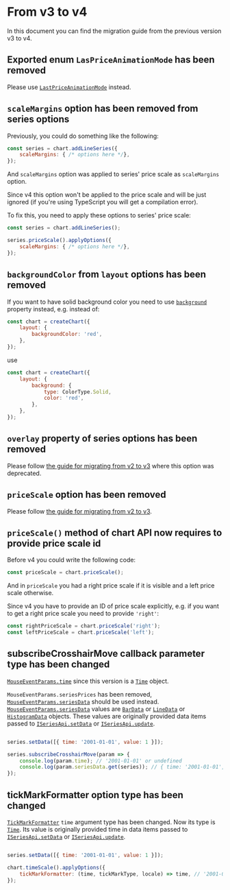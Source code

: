 # From v3 to v4

In this document you can find the migration guide from the previous version v3 to v4.

## Exported enum `LasPriceAnimationMode` has been removed

Please use [`LastPriceAnimationMode`](/api/enums/LastPriceAnimationMode.md) instead.

## `scaleMargins` option has been removed from series options

Previously, you could do something like the following:

```js
const series = chart.addLineSeries({
    scaleMargins: { /* options here */},
});
```

And `scaleMargins` option was applied to series' price scale as `scaleMargins` option.

Since v4 this option won't be applied to the price scale and will be just ignored (if you're using TypeScript you will get a compilation error).

To fix this, you need to apply these options to series' price scale:

```js
const series = chart.addLineSeries();

series.priceScale().applyOptions({
    scaleMargins: { /* options here */},
});
```

## `backgroundColor` from `layout` options has been removed

If you want to have solid background color you need to use [`background`](/api/interfaces/LayoutOptions.md#background) property instead, e.g. instead of:

```js
const chart = createChart({
    layout: {
        backgroundColor: 'red',
    },
});
```

use

```js
const chart = createChart({
    layout: {
        background: {
            type: ColorType.Solid,
            color: 'red',
        },
    },
});
```

## `overlay` property of series options has been removed

Please follow [the guide for migrating from v2 to v3](./from-v2-to-v3.md#creating-overlay) where this option was deprecated.

## `priceScale` option has been removed

Please follow [the guide for migrating from v2 to v3](./from-v2-to-v3.md#two-price-scales).

## `priceScale()` method of chart API now requires to provide price scale id

Before v4 you could write the following code:

```js
const priceScale = chart.priceScale();
```

And in `priceScale` you had a right price scale if it is visible and a left price scale otherwise.

Since v4 you have to provide an ID of price scale explicitly, e.g. if you want to get a right price scale you need to provide `'right'`:

```js
const rightPriceScale = chart.priceScale('right');
const leftPriceScale = chart.priceScale('left');
```

## subscribeCrosshairMove callback parameter type has been changed

[`MouseEventParams.time`](/api/interfaces/MouseEventParams#time) since this version is a [`Time`](/api#time) object.

`MouseEventParams.seriesPrices` has been removed, [`MouseEventParams.seriesData`](/api/interfaces/MouseEventParams#seriesdata) should be used instead.
[`MouseEventParams.seriesData`](/api/interfaces/MouseEventParams#seriesdata) values are [`BarData`](/api/interfaces/BarData) or [`LineData`](/api/interfaces/LineData) or [`HistogramData`](/api/interfaces/HistogramData) objects.
These values are originally provided data items passed to [`ISeriesApi.setData`](/api/interfaces/ISeriesApi#setdata) or [`ISeriesApi.update`](/api/interfaces/ISeriesApi#update).

```js

series.setData([{ time: '2001-01-01', value: 1 }]);

series.subscribeCrosshairMove(param => {
    console.log(param.time); // '2001-01-01' or undefined
    console.log(param.seriesData.get(series)); // { time: '2001-01-01', value: 1 } or undefined
});
```

## tickMarkFormatter option type has been changed

[`TickMarkFormatter`](/api#tickmarkformatter) `time` argument type has been changed.
Now its type is [`Time`](/api#time).
Its value is originally provided time in data items passed to [`ISeriesApi.setData`](/api/interfaces/ISeriesApi#setdata) or [`ISeriesApi.update`](/api/interfaces/ISeriesApi#update).

```js

series.setData([{ time: '2001-01-01', value: 1 }]);

chart.timeScale().applyOptions({
    tickMarkFormatter: (time, tickMarkType, locale) => time, // '2001-01-01'
});
```
